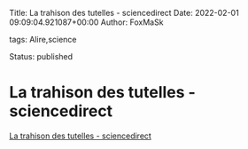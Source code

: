 Title: La trahison des tutelles - sciencedirect
Date: 2022-02-01 09:09:04.921087+00:00
Author: FoxMaSk 

tags: Alire,science

Status: published





# La trahison des tutelles - sciencedirect

[La trahison des tutelles - sciencedirect](https://www.sciencedirect.com/science/article/pii/S0007455121004719)

